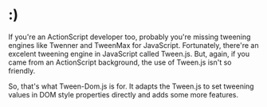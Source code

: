 :)
=============


If you're an ActionScript developer too, probably you're missing tweening engines like Twenner and TweenMax for JavaScript. Fortunately, there're an excelent tweening engine in JavaScript called Tween.js. But, again, if you came from an ActionScript background, the use of Tween.js isn't so friendly.

So, that's what Tween-Dom.js is for. It adapts the Tween.js to set tweening values in DOM style properties directly and adds some more features.